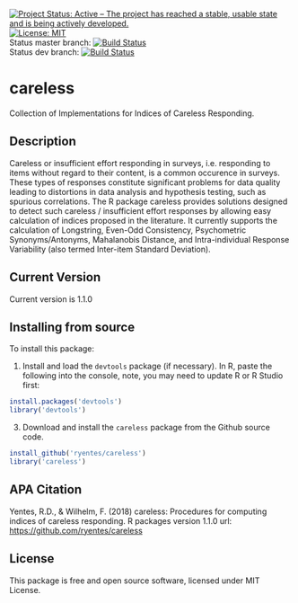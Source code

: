 [![Project Status: Active – The project has reached a stable, usable state and is being actively developed.](http://www.repostatus.org/badges/latest/active.svg)](http://www.repostatus.org/#active)
[![License: MIT](https://img.shields.io/badge/License-MIT-yellow.svg)](https://opensource.org/licenses/MIT)<br/>
Status master branch: [![Build Status](https://travis-ci.org/ryentes/careless.svg?branch=master)](https://travis-ci.org/ryentes/careless)<br/>
Status dev branch: [![Build Status](https://travis-ci.org/ryentes/careless.svg?branch=dev)](https://travis-ci.org/ryentes/careless)

# careless

Collection of Implementations for Indices of Careless Responding.

## Description

Careless or insufficient effort responding in surveys, i.e. responding to items without regard to their content, is a common occurence in surveys. These types of responses constitute significant problems for data quality leading to distortions in data analysis and hypothesis testing, such as spurious correlations. The R package careless provides solutions designed to detect such careless / insufficient effort responses by allowing easy calculation of indices proposed in the literature. It currently supports the calculation of Longstring, Even-Odd Consistency, Psychometric Synonyms/Antonyms, Mahalanobis Distance, and Intra-individual Response Variability (also termed Inter-item Standard Deviation).

## Current Version

Current version is 1.1.0

## Installing from source

To install this package:

1) Install and load the `devtools` package (if necessary). In R, paste the following into the console, note, you may need to update R or R Studio first:

```r
install.packages('devtools')
library('devtools')
```

3) Download and install the `careless` package from the Github source code.

```r
install_github('ryentes/careless')
library('careless')
```

## APA Citation
Yentes, R.D., & Wilhelm, F. (2018) careless: Procedures for computing indices of careless responding. R packages version 1.1.0 url: https://github.com/ryentes/careless

## License

This package is free and open source software, licensed under MIT License.
